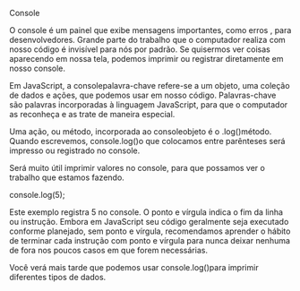Console


O console é um painel que exibe mensagens importantes, como erros , para desenvolvedores. Grande parte do trabalho que o computador realiza com nosso código é invisível para nós por padrão. Se quisermos ver coisas aparecendo em nossa tela, podemos imprimir ou registrar diretamente em nosso console.

Em JavaScript, a consolepalavra-chave refere-se a um objeto, uma coleção de dados e ações, que podemos usar em nosso código. Palavras-chave são palavras incorporadas à linguagem JavaScript, para que o computador as reconheça e as trate de maneira especial.

Uma ação, ou método, incorporada ao consoleobjeto é o .log()método. Quando escrevemos, console.log()o que colocamos entre parênteses será impresso ou registrado no console.

Será muito útil imprimir valores no console, para que possamos ver o trabalho que estamos fazendo.

console.log(5); 

Este exemplo registra 5 no console. O ponto e vírgula indica o fim da linha ou instrução. Embora em JavaScript seu código geralmente seja executado conforme planejado, sem ponto e vírgula, recomendamos aprender o hábito de terminar cada instrução com ponto e vírgula para nunca deixar nenhuma de fora nos poucos casos em que forem necessárias.

Você verá mais tarde que podemos usar console.log()para imprimir diferentes tipos de dados.